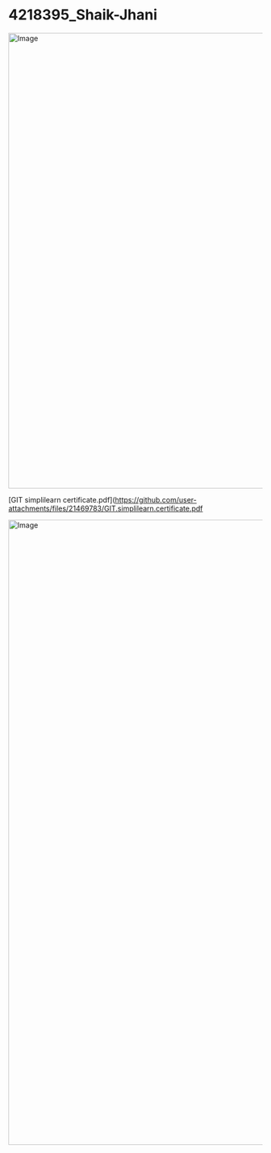 # 4218395\_Shaik-Jhani

<img width="1913" height="902" alt="Image" src="https://github.com/user-attachments/assets/1274f30b-c6a0-4fd3-99c8-af78203c2583" />

[GIT simplilearn certificate.pdf](https://github.com/user-attachments/files/21469783/GIT.simplilearn.certificate.pdf






<img width="1754" height="1238" alt="Image" src="https://github.com/user-attachments/assets/c06d6319-146e-4d53-80b3-6ceaaad7900f" />
